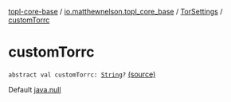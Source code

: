 [topl-core-base](../../index.md) / [io.matthewnelson.topl_core_base](../index.md) / [TorSettings](index.md) / [customTorrc](./custom-torrc.md)

# customTorrc

`abstract val customTorrc: `[`String`](https://kotlinlang.org/api/latest/jvm/stdlib/kotlin/-string/index.html)`?` [(source)](https://github.com/05nelsonm/TorOnionProxyLibrary-Android/blob/master/topl-core-base/src/main/java/io/matthewnelson/topl_core_base/TorSettings.kt#L161)

Default [java.null](#)

